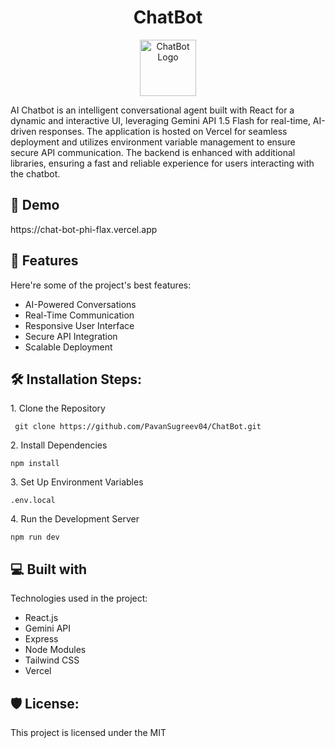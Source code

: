 <h1 align="center" id="title">ChatBot</h1>

<p align="center"><img src="https://rb.gy/m83oz6" alt="ChatBot Logo" width="90" height="90"></p>

<p id="description">AI Chatbot is an intelligent conversational agent built with React for a dynamic and interactive UI, leveraging Gemini API 1.5 Flash for real-time, AI-driven responses. The application is hosted on Vercel for seamless deployment and utilizes environment variable management to ensure secure API communication. The backend is enhanced with additional libraries, ensuring a fast and reliable experience for users interacting with the chatbot.</p>

<h2>🚀 Demo</h2>
https://chat-bot-phi-flax.vercel.app

  
  
<h2>🧐 Features</h2>

Here're some of the project's best features:

*   AI-Powered Conversations
*   Real-Time Communication
*   Responsive User Interface
*   Secure API Integration
*   Scalable Deployment

<h2>🛠️ Installation Steps:</h2>

<p>1. Clone the Repository</p>

```
 git clone https://github.com/PavanSugreev04/ChatBot.git
```

<p>2. Install Dependencies</p>

```
npm install
```

<p>3. Set Up Environment Variables</p>

```
.env.local
```

<p>4. Run the Development Server</p>

```
npm run dev
```

  
  
<h2>💻 Built with</h2>

Technologies used in the project:

*   React.js
*   Gemini API
*   Express
*   Node Modules
*   Tailwind CSS
*   Vercel

<h2>🛡️ License:</h2>

This project is licensed under the MIT
